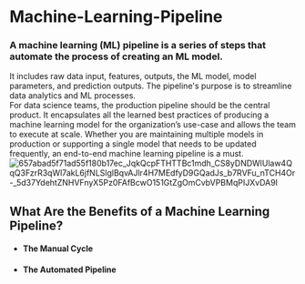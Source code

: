 # Machine-Learning-Pipeline
### A machine learning (ML) pipeline is a series of steps that automate the process of creating an ML model.
It includes raw data input, features, outputs, the ML model, model parameters, and prediction outputs. The pipeline's purpose is to streamline data analytics and ML processes.  
For data science teams, the production pipeline should be the central product. It encapsulates all the learned best practices of producing a machine learning model for the organization’s use-case and allows the team to execute at scale. Whether you are maintaining multiple models in production or supporting a single model that needs to be updated frequently, an end-to-end machine learning pipeline is a must.
![657abad5f71ad55f180b17ec_JqkQcpFTHTTBc1mdh_CS8yDNDWlUlaw4QqQ3FzrR3qWl7akL6jfNLSlglBqvAJlr4H7MEdfyD9GQadJs_b7RVFu_nTCH4Or-_5d37YdehtZNHVFnyX5Pz0FAfBcwO151GtZgOmCvbVPBMqPIJXvDA9I](https://github.com/sarthakkalia/Machine-Learning-Pipeline/assets/139918258/a69663ef-7e0e-4abb-892f-dbf3197377c4)

## What Are the Benefits of a Machine Learning Pipeline?
* #### The Manual Cycle  
* #### The Automated Pipeline

